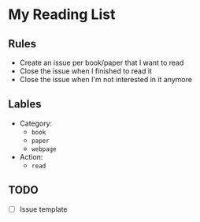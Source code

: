My Reading List
===============


Rules
-----

- Create an issue per book/paper that I want to read
- Close the issue when I finished to read it
- Close the issue when I'm not interested in it anymore


Lables
------

- Category:
  - `book`
  - `paper`
  - `webpage`
- Action:
  - `read`


TODO
----

- [ ] Issue template
